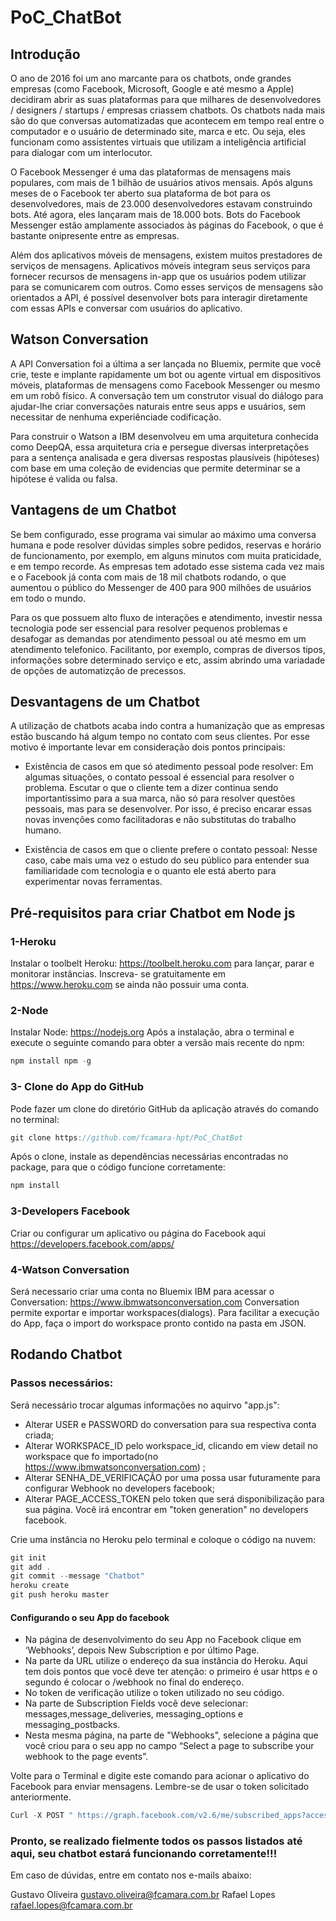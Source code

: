 # PoC_ChatBot
## Introdução
O ano de 2016 foi um ano marcante para os chatbots, onde grandes empresas (como Facebook, Microsoft, Google e até mesmo
a Apple) decidiram abrir as suas plataformas para que milhares de desenvolvedores / designers / startups / empresas criassem chatbots.
Os chatbots nada mais são do que conversas automatizadas que acontecem em tempo real entre o computador e o usuário de determinado site,
marca e etc. Ou seja, eles funcionam como assistentes virtuais que utilizam a inteligência artificial para dialogar com um interlocutor.

O Facebook Messenger é uma das plataformas de mensagens mais populares, com mais de 1 bilhão de usuários ativos mensais. Após alguns
meses de o Facebook ter aberto sua plataforma de bot para os desenvolvedores, mais de 23.000 desenvolvedores estavam construindo bots.
Até agora, eles lançaram mais de 18.000 bots. Bots do Facebook Messenger estão amplamente associados às páginas do Facebook, o que é
bastante onipresente entre as empresas.

Além dos aplicativos móveis de mensagens, existem muitos prestadores de serviços de mensagens. Aplicativos móveis integram seus serviços
para fornecer recursos de mensagens in-app que os usuários podem utilizar para se comunicarem com outros. Como esses serviços de
mensagens são orientados a API, é possível desenvolver bots para interagir diretamente com essas APIs e conversar com usuários do
aplicativo.

## Watson Conversation
A API Conversation foi a última a ser lançada no Bluemix, permite que você crie, teste e implante rapidamente um bot ou agente
virtual em dispositivos móveis, plataformas de mensagens como Facebook Messenger ou mesmo em um robô físico. A conversação tem um
construtor visual do diálogo para ajudar-lhe criar conversações naturais entre seus apps e usuários, sem necessitar de nenhuma
experiênciade codificação.

Para construir o Watson a IBM desenvolveu em uma arquitetura conhecida como DeepQA, essa arquitetura cria e persegue diversas
interpretações para a sentença analisada e gera diversas respostas plausíveis (hipóteses) com base em uma coleção de evidencias que
permite determinar se a hipótese é valida ou falsa.

## Vantagens de um Chatbot
Se bem configurado, esse programa vai simular ao máximo uma conversa humana e pode resolver dúvidas simples sobre pedidos, reservas e
horário de funcionamento, por exemplo, em alguns minutos com muita praticidade, e em tempo recorde. As empresas tem adotado esse sistema
cada vez mais e o Facebook já conta com mais de 18 mil chatbots rodando, o que aumentou o público do Messenger de 400 para 900 milhões
de usuários em todo o mundo.

Para os que possuem alto fluxo de interações e atendimento, investir nessa tecnologia pode ser essencial para resolver pequenos
problemas e desafogar as demandas por atendimento pessoal ou até mesmo em um atendimento telefonico. Facilitanto, por exemplo, compras de diversos tipos, informações sobre determinado serviço e etc, assim abrindo uma variadade de opções de automatizção de precessos.

## Desvantagens de um Chatbot
A utilização de chatbots acaba indo contra a humanização que as empresas estão buscando há algum tempo no contato com seus clientes. Por
esse motivo é importante levar em consideração dois pontos principais:

* Existência de casos em que só atedimento pessoal pode resolver: Em algumas situações, o contato pessoal é essencial para resolver o
problema. Escutar o que o cliente tem a dizer continua sendo importantíssimo para a sua marca, não só para resolver questões pessoais,
mas para se desenvolver. Por isso, é preciso encarar essas novas invenções como facilitadoras e não substitutas do trabalho humano.

* Existência de casos em que o cliente prefere o contato pessoal: Nesse caso, cabe mais uma vez o estudo do seu público para entender sua
familiaridade com tecnologia e o quanto ele está aberto para experimentar novas ferramentas.

## Pré-requisitos para criar Chatbot em Node js
### 1-Heroku
Instalar o toolbelt Heroku: https://toolbelt.heroku.com para lançar, parar e monitorar instâncias. Inscreva- se gratuitamente em https://www.heroku.com se ainda não possuir uma conta.

### 2-Node
Instalar Node: https://nodejs.org
Após a instalação, abra o terminal e execute o seguinte comando para obter a versão mais recente do npm:
```js
npm install npm -g
```

### 3- Clone do App do GitHub
Pode fazer um clone do diretório GitHub da aplicação através do comando no terminal:
```js
git clone https://github.com/fcamara-hpt/PoC_ChatBot
```
Após o clone, instale as dependências necessárias encontradas no package, para que o código funcione corretamente:
```js
npm install
```

### 3-Developers Facebook
Criar ou configurar um aplicativo ou página do Facebook aqui https://developers.facebook.com/apps/

### 4-Watson Conversation
Será necessario criar uma conta no Bluemix IBM para acessar o Conversation: https://www.ibmwatsonconversation.com
Conversation permite exportar e importar workspaces(dialogs). Para facilitar a execução do App, faça o import do workspace pronto contido na pasta em JSON.

## Rodando Chatbot
### Passos necessários:
Será necessário trocar algumas informações no aquirvo "app.js":
* Alterar USER e PASSWORD do conversation para sua respectiva conta criada;
* Alterar WORKSPACE_ID pelo workspace_id, clicando em view detail no workspace que fo importado(no https://www.ibmwatsonconversation.com) ;
* Alterar SENHA_DE_VERIFICAÇÃO por uma possa usar futuramente para configurar Webhook no developers facebook;
* Alterar PAGE_ACCESS_TOKEN pelo token que será disponibilização para sua página. Você irá encontrar em "token generation" no
developers facebook.

Crie uma instância no Heroku pelo terminal e coloque o código na nuvem:
```js
git init
git add .
git commit --message "Chatbot"
heroku create
git push heroku master
```
#### Configurando o seu App do facebook
* Na página de desenvolvimento do seu App no Facebook clique em ‘Webhooks’, depois New Subscription e por último Page.
* Na parte da URL utilize o endereço da sua instância do Heroku. Aqui tem dois pontos que você deve ter atenção: o primeiro é usar
https e o segundo é colocar o /webhook no final do endereço.
* No token de verificação utilize o token utilizado no seu código.
* Na parte de Subscription Fields você deve selecionar: messages,message_deliveries, messaging_options e messaging_postbacks.
* Nesta mesma página, na parte de "Webhooks", selecione a página que você criou para o seu app no campo “Select a page to subscribe your webhook to the page events”.

Volte para o Terminal e digite este comando para acionar o aplicativo do Facebook para enviar mensagens. Lembre-se de usar o token
solicitado anteriormente.
```js
Curl -X POST " https://graph.facebook.com/v2.6/me/subscribed_apps?access_token= <PAGE_ACCESS_TOKEN> "
```

### Pronto, se realizado fielmente todos os passos listados até aqui, seu chatbot estará funcionando corretamente!!!

Em caso de dúvidas, entre em contato nos e-mails abaixo:

Gustavo Oliveira <gustavo.oliveira@fcamara.com.br>
Rafael Lopes <rafael.lopes@fcamara.com.br>

